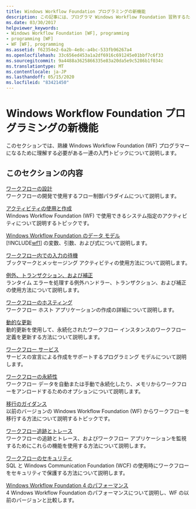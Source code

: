 ```yaml
---
title: Windows Workflow Foundation プログラミングの新機能
description: この記事には、プログラマ Windows Workflow Foundation 習熟するために理解する必要があるリファレンスが含まれています。
ms.date: 03/30/2017
helpviewer_keywords:
- Windows Workflow Foundation [WF], programming
- programming [WF]
- WF [WF], programming
ms.assetid: f62354e2-6a2b-4e8c-a4bc-533fb96267a4
ms.openlocfilehash: 33c656ed453a1a2df6916c691245e01bbf7c6f33
ms.sourcegitcommit: 9a4488a3625866335e83a20da5e9c5286b1f034c
ms.translationtype: MT
ms.contentlocale: ja-JP
ms.lasthandoff: 05/15/2020
ms.locfileid: "83421450"
---
```

# <a name="windows-workflow-foundation-programming"></a>Windows Workflow Foundation プログラミングの新機能
このセクションでは、熟練 Windows Workflow Foundation (WF) プログラマーになるために理解する必要がある一連の入門トピックについて説明します。  
  
## <a name="in-this-section"></a>このセクションの内容  
 [ワークフローの設計](designing-workflows.md)  
 ワークフローの開発で使用するフロー制御パラダイムについて説明します。  
  
 [アクティビティの使用と作成](using-and-creating-activities.md)  
 Windows Workflow Foundation (WF) で使用できるシステム指定のアクティビティについて説明するトピックです。  
  
 [Windows Workflow Foundation のデータ モデル](data-model.md)  
 [!INCLUDE[wf1](../../../includes/wf1-md.md)] の変数、引数、および式について説明します。  
  
 [ワークフロー内での入力の待機](waiting-for-input-in-a-workflow.md)  
 ブックマークとメッセージング アクティビティの使用方法について説明します。  
  
 [例外、トランザクション、および補正](exceptions-transactions-and-compensation.md)  
 ランタイム エラーを処理する例外ハンドラー、トランザクション、および補正の使用方法について説明します。  
  
 [ワークフローのホスティング](hosting-workflows.md)  
 ワークフロー ホスト アプリケーションの作成の詳細について説明します。  
  
 [動的な更新](dynamic-update.md)  
 動的更新を使用して、永続化されたワークフロー インスタンスのワークフロー定義を更新する方法について説明します。  
  
 [ワークフロー サービス](../wcf/feature-details/workflow-services.md)  
 サービスの宣言による作成をサポートするプログラミング モデルについて説明します。  
  
 [ワークフローの永続性](workflow-persistence.md)  
 ワークフロー データを自動または手動で永続化したり、メモリからワークフローをアンロードするためのオプションについて説明します。  
  
 [移行のガイダンス](migration-guidance.md)  
 以前のバージョンの Windows Workflow Foundation (WF) からワークフローを移行する方法について説明するトピックです。  
  
 [ワークフロー追跡とトレース](workflow-tracking-and-tracing.md)  
 ワークフローの追跡とトレース、およびワークフロー アプリケーションを監視するためにこれらの機能を使用する方法について説明します。  
  
 [ワークフローのセキュリティ](workflow-security.md)  
 SQL と Windows Communication Foundation (WCF) の使用時にワークフローをセキュリティで保護する方法について説明します。  
  
 [Windows Workflow Foundation 4 のパフォーマンス](performance.md)  
 4 Windows Workflow Foundation のパフォーマンスについて説明し、WF の以前のバージョンと比較します。
